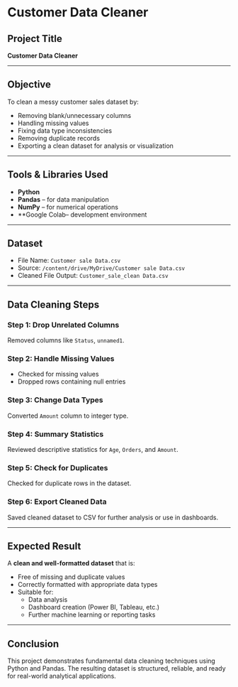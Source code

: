
# Customer Data Cleaner

##  Project Title
**Customer Data Cleaner**

---

##  Objective
To clean a messy customer sales dataset by:
- Removing blank/unnecessary columns
- Handling missing values
- Fixing data type inconsistencies
- Removing duplicate records
- Exporting a clean dataset for analysis or visualization

---

##  Tools & Libraries Used
- **Python**
- **Pandas** – for data manipulation
- **NumPy** – for numerical operations
- **Google Colab– development environment

---

##  Dataset
- File Name: `Customer sale Data.csv`
- Source: `/content/drive/MyDrive/Customer sale Data.csv`
- Cleaned File Output: `Customer_sale_clean Data.csv`

---

##  Data Cleaning Steps

### Step 1: Drop Unrelated Columns
Removed columns like `Status`, `unnamed1`.

### Step 2: Handle Missing Values
- Checked for missing values
- Dropped rows containing null entries

### Step 3: Change Data Types
Converted `Amount` column to integer type.

### Step 4: Summary Statistics
Reviewed descriptive statistics for `Age`, `Orders`, and `Amount`.

### Step 5: Check for Duplicates
Checked for duplicate rows in the dataset.

### Step 6: Export Cleaned Data
Saved cleaned dataset to CSV for further analysis or use in dashboards.

---

## Expected Result

A **clean and well-formatted dataset** that is:
- Free of missing and duplicate values
- Correctly formatted with appropriate data types
- Suitable for:
  - Data analysis
  - Dashboard creation (Power BI, Tableau, etc.)
  - Further machine learning or reporting tasks

---

##  Conclusion
This project demonstrates fundamental data cleaning techniques using Python and Pandas. The resulting dataset is structured, reliable, and ready for real-world analytical applications.
